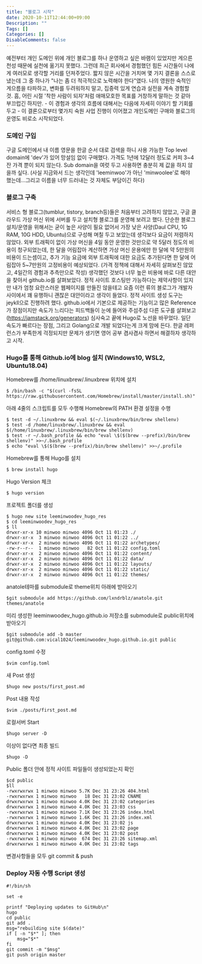 ```yaml
---
title: "블로그 시작"
date: 2020-10-11T12:44:00+09:00
Description: ""
Tags: []
Categories: []
DisableComments: false
---
```


예전부터 개인 도메인 위에 개인 블로그를 하나 운영하고 싶은 바램이 있었지만 게으른 천성 때문에 실천에 옮기지 못했다. 그런데 최근 회사에서 경험했던 힘든 시간들이 나에게 여러모로 생각할 거리를 던져주었다. 짧지 않은 시간을 거치며 몇 가지 결론을 스스로 냈는데 그 중 하나가 "나는 좀 더 적극적으로 노력해야 한다"였다. 나의 영원한 숙적인 게으름을 타파하고, 변화를 두려워하지 말고, 집중력 있게 연습과 실전을 계속 경험할 것. 흠, 어린 시절 '착한 사람이 되자'처럼 애매모호한 목표를 거창하게 말하는 것 같아 부끄럽긴 하지만. - 이 경험과 생각의 흐름에 대해서는 다음에 자세히 이야기 할 기회를 두고 - 이 결론으로부터 몇가지 숙원 사업 진행이 이어졌고 개인도메인 구매와 블로그의 운영도 비로소 시작되었다.  

### 도메인 구입  
구글 도메인에서 내 이름 영문을 한글 순서 대로 검색을 하니 사용 가능한 Top level domain에 'dev'가 있어 망설임 없이 구매했다. 가격도 1년에 12달러 정도로 커피 3~4잔 가격 뿐이 되지 않는다. Sub domain을 여럿 두고 사용하면 충분히 제 값을 하지 않을까 싶다. (사실 지금와서 드는 생각인데 'leeminwoo'가 아닌 'minwoolee'로 해야 했는데...그리고 이름을 너무 드러내는 것 자체도 부담이긴 하다)  

### 블로그 구축  
서비스 형 블로그(tumblur, tistory, branch등)들은 처음부터 고려하지 않았고, 구글 클라우드 가상 머신 위에 서버를 두고 설치형 블로그를 운영해 보려고 했다. 단순한 블로그 설치/운영을 위해서는 굳이 높은 사양이 필요 없어서 가장 낮은 사양(Daul CPU, 1G RAM, 10G HDD, Ubuntu)으로 구성해 며칠 두고 보았는데 생각보다 요금이 저렴하지 않았다. 외부 트래픽이 없이 가상 머신을 4일 동안 운영한 것만으로 약 5달러 정도의 비용이 청구되었는데, 한 달을 어림잡아 계산하면 가상 머신 운용에만 한 달에 약 5만원의 비용이 드는셈이고, 추가 기능 요금에 외부 트래픽에 대한 요금도 추가된다면 한 달에 어림잡아 5~7만원의 고정비용이 예상되었다. (가격 정책에 대해서 자세히 살펴보진 않았고, 4일간의 경험과 추측만으로 작성) 생각했던 것보다 너무 높은 비용에 바로 다른 대안을 찾아서 github.io를 살펴보았다. 정적 사이트 호스팅만 가능하다는 제약사항이 있지만 내가 엄청 요란스러운 웹페이지를 만들진 않을테고 요즘 이런 류의 블로그가 개발자 사이에서 꽤 유행하니 괜찮은 대안이라고 생각이 들었다. 정적 사이트 생성 도구는 jeykll으로 진행하려 했다. github.io에서 기본으로 제공하는 기능이고 많은 Reference가 장점이지만 속도가 느리다는 피드백들이 눈에 들어와 주섬주섬 다른 도구를 살펴보고(https://jamstack.org/generators) 심사숙고 끝에 Hugo로 노선을 바꾸었다. 일단 속도가 빠르다는 장점, 그리고 Golang으로 개발 되었다는게 크게 맘에 든다. 한글 레퍼런스가 부족한게 걱정되지만 문제가 생기면 영어 공부 겸사겸사 하면서 해결하자 생각하고 시작.  

### Hugo를 통해 Github.io에 blog 설치 (Windows10, WSL2, Ubuntu18.04)


Homebrew를 /home/linuxbrew/.linuxbrew 위치에 설치
```
$ /bin/bash -c "$(curl -fsSL https://raw.githubusercontent.com/Homebrew/install/master/install.sh)"
```

아래 4줄의 스크립트를 모두 수행해 Homebrew의 PATH 환경 설정을 수행
```
$ test -d ~/.linuxbrew && eval $(~/.linuxbrew/bin/brew shellenv)
$ test -d /home/linuxbrew/.linuxbrew && eval $(/home/linuxbrew/.linuxbrew/bin/brew shellenv)
$ test -r ~/.bash_profile && echo "eval \$($(brew --prefix)/bin/brew shellenv)" >>~/.bash_profile
$ echo "eval \$($(brew --prefix)/bin/brew shellenv)" >>~/.profile
```

Homebrew를 통해 Hugo를 설치
```
$ brew install hugo
```

Hugo Version 체크
```
$ hugo version
```

프로젝트 폴더를 생성
```
$ hugo new site leeminwoodev_hugo_res
$ cd leeminwoodev_hugo_res
$ ll
drwxr-xr-x 10 minwoo minwoo 4096 Oct 11 01:23 ./
drwxr-xr-x  3 minwoo minwoo 4096 Oct 11 01:22 ../
drwxr-xr-x  2 minwoo minwoo 4096 Oct 11 01:22 archetypes/
-rw-r--r--  1 minwoo minwoo   82 Oct 11 01:22 config.toml
drwxr-xr-x  2 minwoo minwoo 4096 Oct 11 01:22 content/
drwxr-xr-x  2 minwoo minwoo 4096 Oct 11 01:22 data/
drwxr-xr-x  2 minwoo minwoo 4096 Oct 11 01:22 layouts/
drwxr-xr-x  2 minwoo minwoo 4096 Oct 11 01:22 static/
drwxr-xr-x  2 minwoo minwoo 4096 Oct 11 01:22 themes/
```

anatole테마를 submodule로 theme위치 아래에 받아오기
```
$git submodule add https://github.com/lxndrblz/anatole.git themes/anatole 
```

미리 생성한 leeminwoodev_hugo.github.io 저장소를 submodule로 public위치에 받아오기
```
$git submodule add -b master git@github.com:vical1024/leeminwoodev_hugo.github.io.git public
```

config.toml 수정
```
$vim config.toml
```

새 Post 생성
```
$hugo new posts/first_post.md
```

Post 내용 작성
```
$vim ./posts/first_post.md
```

로컬서버 Start
```
$hugo server -D
```

이상이 없다면 최종 빌드
```
$hugo -D
```

Public 폴더 안에 정적 사이트 파일들이 생성되었는지 확인
```
$cd public
$ll
-rwxrwxrwx 1 minwoo minwoo 5.7K Dec 31 23:26 404.html
-rwxrwxrwx 1 minwoo minwoo   18 Dec 31 23:02 CNAME
drwxrwxrwx 1 minwoo minwoo 4.0K Dec 31 23:02 categories
drwxrwxrwx 1 minwoo minwoo 4.0K Dec 31 23:03 css
-rwxrwxrwx 1 minwoo minwoo 7.1K Dec 31 23:26 index.html
-rwxrwxrwx 1 minwoo minwoo 1.6K Dec 31 23:26 index.xml
drwxrwxrwx 1 minwoo minwoo 4.0K Dec 31 23:02 js
drwxrwxrwx 1 minwoo minwoo 4.0K Dec 31 23:02 page
drwxrwxrwx 1 minwoo minwoo 4.0K Dec 31 23:02 post
-rwxrwxrwx 1 minwoo minwoo  674 Dec 31 23:26 sitemap.xml
drwxrwxrwx 1 minwoo minwoo 4.0K Dec 31 23:02 tags
```

변경사항들을 모두 git commit & push

### Deploy 자동 수행 Script 생성

```
#!/bin/sh

set -e

printf "Deploying updates to GitHub\n"
hugo
cd public
git add .
msg="rebuilding site $(date)"
if [ -n "$*" ]; then
	msg="$*"
fi
git commit -m "$msg"
git push origin master
```